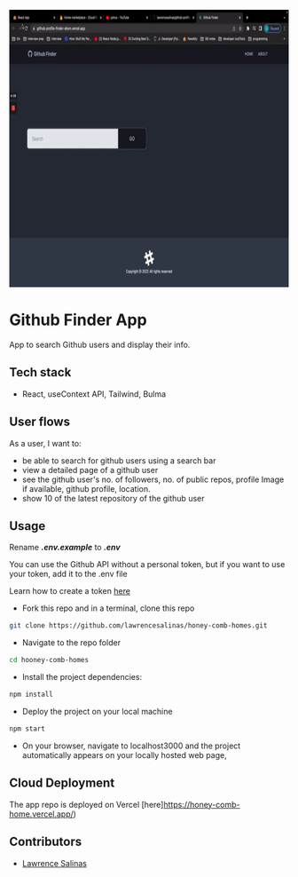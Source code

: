 <p align="center">
  <img width="600" height="500" src="./src/assets/jpg/../gitihubfinder.gif">
</p>

# Github Finder App

App to search Github users and display their info. 

## Tech stack

- React, useContext API, Tailwind, Bulma

## User flows

As a user, I want to:
- be able to search for github users using a search bar
- view a detailed page of a github user 
- see the github user's no. of followers, no. of public repos, profile Image if available, github profile, location.
- show 10 of the latest repository of the github user


## Usage

Rename **_.env.example_** to **_.env_**

You can use the Github API without a personal token, but if you want to use your token, add it to the .env file

Learn how to create a token [here](https://docs.github.com/en/authentication/keeping-your-account-and-data-secure/creating-a-personal-access-token)

- Fork this repo and in a terminal, clone this repo

```sh
git clone https://github.com/lawrencesalinas/honey-comb-homes.git
```

- Navigate to the repo folder

```sh
cd hooney-comb-homes
```

- Install the project dependencies:

```sh
npm install
```

- Deploy the project on your local machine

```sh
npm start
```

- On your browser, navigate to localhost3000 and the project automatically appears on your locally hosted web page,


## Cloud Deployment

The app repo is  deployed on Vercel [here]https://honey-comb-home.vercel.app/)

## Contributors

- [Lawrence Salinas](https://github.com/lawrencesalinas)


